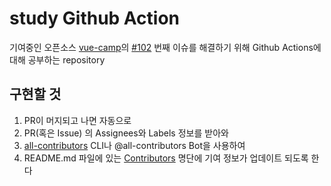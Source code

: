 # study Github Action

기여중인 오픈소스 [vue-camp](https://github.com/joshua1988/vue-camp)의 [#102](https://github.com/joshua1988/vue-camp/issues/102) 번째 이슈를 해결하기 위해 Github Actions에 대해 공부하는 repository

## 구현할 것

1. PR이 머지되고 나면 자동으로
2. PR(혹은 Issue) 의 Assignees와 Labels 정보를 받아와
3. [all-contributors](https://github.com/all-contributors/all-contributors) CLI나 @all-contributors Bot을 사용하여
4. README.md 파일에 있는 [Contributors](https://github.com/joshua1988/vue-camp#contributors-) 명단에 기여 정보가 업데이트 되도록 한다
